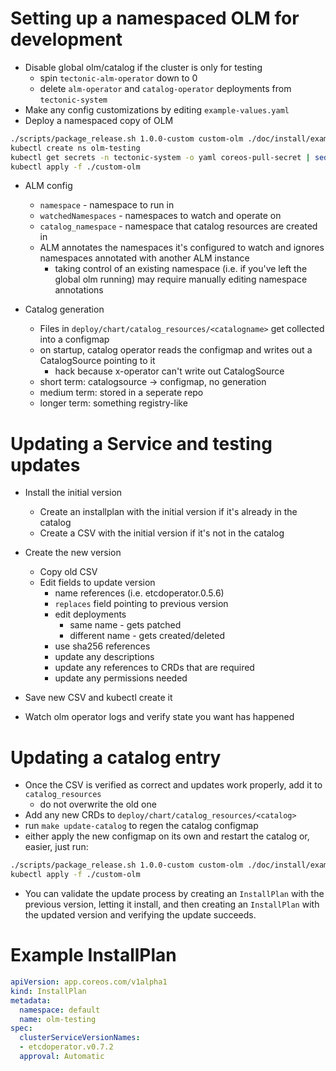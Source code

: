  # Setting up a namespaced OLM for development
 
 * Disable global olm/catalog if the cluster is only for testing
    * spin `tectonic-alm-operator` down to 0
    * delete `alm-operator` and `catalog-operator` deployments from `tectonic-system`
 * Make any config customizations by editing `example-values.yaml`
 * Deploy a namespaced copy of OLM
```sh
./scripts/package_release.sh 1.0.0-custom custom-olm ./doc/install/example-values.yaml
kubectl create ns olm-testing
kubectl get secrets -n tectonic-system -o yaml coreos-pull-secret | sed 's/tectonic-system/olm-testing/g' | kubectl create -f -
kubectl apply -f ./custom-olm
```

* ALM config
    * `namespace` - namespace to run in 
    * `watchedNamespaces` - namespaces to watch and operate on
    * `catalog_namespace` - namespace that catalog resources are created in
    * ALM annotates the namespaces it's configured to watch and ignores namespaces annotated with another ALM instance
        * taking control of an existing namespace (i.e. if you've left the global olm running) may require manually editing namespace annotations

* Catalog generation
    * Files in `deploy/chart/catalog_resources/<catalogname>` get collected into a configmap
    * on startup, catalog operator reads the configmap and writes out a CatalogSource pointing to it
        * hack because x-operator can't write out CatalogSource
    * short term: catalogsource -> configmap, no generation
    * medium term: stored in a seperate repo
    * longer term: something registry-like

# Updating a Service and testing updates

* Install the initial version 
    * Create an installplan with the initial version if it's already in the catalog
    * Create a CSV with the initial version if it's not in the catalog

* Create the new version 
    * Copy old CSV
    * Edit fields to update version
        * name references (i.e. etcdoperator.0.5.6)
        * `replaces` field pointing to previous version
        * edit deployments
            * same name - gets patched
            * different name - gets created/deleted
        * use sha256 references
        * update any descriptions
        * update any references to CRDs that are required
        * update any permissions needed
* Save new CSV and kubectl create it
* Watch olm operator logs and verify state you want has happened


# Updating a catalog entry

* Once the CSV is verified as correct and updates work properly, add it to `catalog_resources`
    * do not overwrite the old one
* Add any new CRDs to `deploy/chart/catalog_resources/<catalog>`
* run `make update-catalog` to regen the catalog configmap
* either apply the new configmap on its own and restart the catalog or, easier, just run:

```sh
./scripts/package_release.sh 1.0.0-custom custom-olm ./doc/install/example-values.yaml
kubectl apply -f ./custom-olm
```

* You can validate the update process by creating an `InstallPlan` with the previous version, letting it install, and then creating an `InstallPlan` with the updated version and verifying the update succeeds.


# Example InstallPlan

```yaml
apiVersion: app.coreos.com/v1alpha1
kind: InstallPlan
metadata:
  namespace: default
  name: olm-testing
spec:
  clusterServiceVersionNames:
  - etcdoperator.v0.7.2
  approval: Automatic
```
